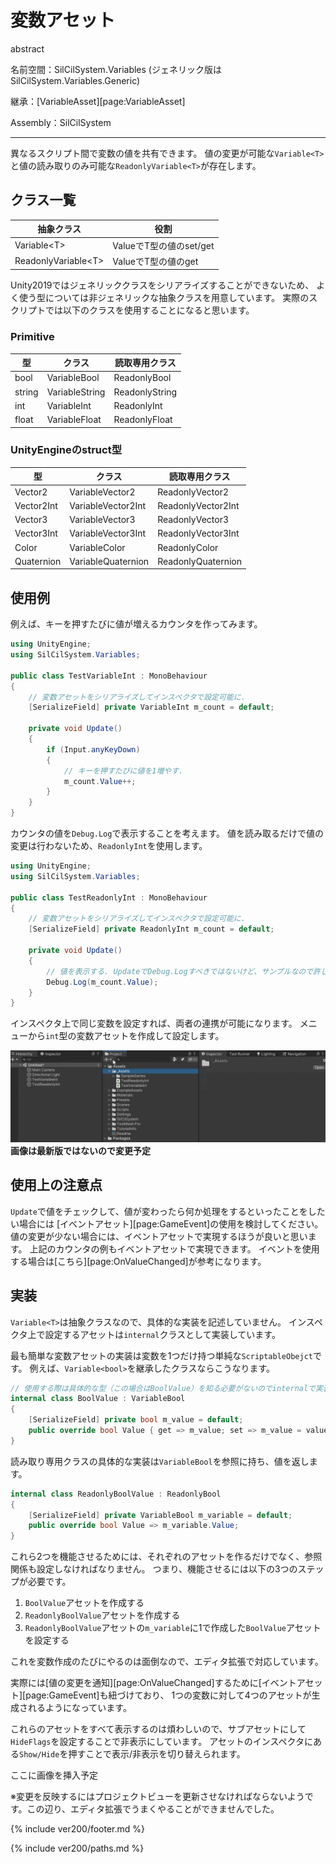 # 変数アセット

abstract

名前空間：SilCilSystem.Variables (ジェネリック版はSilCilSystem.Variables.Generic)

継承：[VariableAsset][page:VariableAsset]

Assembly：SilCilSystem

---

異なるスクリプト間で変数の値を共有できます。
値の変更が可能な`Variable<T>`と値の読み取りのみ可能な`ReadonlyVariable<T>`が存在します。

## クラス一覧

|抽象クラス|役割|
|-|-|
|Variable\<T>|ValueでT型の値のset/get|
|ReadonlyVariable\<T>|ValueでT型の値のget|

Unity2019ではジェネリッククラスをシリアライズすることができないため、
よく使う型については非ジェネリックな抽象クラスを用意しています。
実際のスクリプトでは以下のクラスを使用することになると思います。

### Primitive

|型|クラス|読取専用クラス|
|-|-|-|
|bool|VariableBool|ReadonlyBool|
|string|VariableString|ReadonlyString|
|int|VariableInt|ReadonlyInt|
|float|VariableFloat|ReadonlyFloat|

### UnityEngineのstruct型

|型|クラス|読取専用クラス|
|-|-|-|
|Vector2|VariableVector2|ReadonlyVector2|
|Vector2Int|VariableVector2Int|ReadonlyVector2Int|
|Vector3|VariableVector3|ReadonlyVector3|
|Vector3Int|VariableVector3Int|ReadonlyVector3Int|
|Color|VariableColor|ReadonlyColor|
|Quaternion|VariableQuaternion|ReadonlyQuaternion|

## 使用例

例えば、キーを押すたびに値が増えるカウンタを作ってみます。

```cs
using UnityEngine;
using SilCilSystem.Variables;

public class TestVariableInt : MonoBehaviour
{
    // 変数アセットをシリアライズしてインスペクタで設定可能に.
    [SerializeField] private VariableInt m_count = default;

    private void Update()
    {
        if (Input.anyKeyDown)
        {
            // キーを押すたびに値を1増やす.
            m_count.Value++;
        }
    }
}
```

カウンタの値を`Debug.Log`で表示することを考えます。
値を読み取るだけで値の変更は行わないため、`ReadonlyInt`を使用します。

```cs
using UnityEngine;
using SilCilSystem.Variables;

public class TestReadonlyInt : MonoBehaviour
{
    // 変数アセットをシリアライズしてインスペクタで設定可能に.
    [SerializeField] private ReadonlyInt m_count = default;

    private void Update()
    {
        // 値を表示する. UpdateでDebug.Logすべきではないけど、サンプルなので許して.
        Debug.Log(m_count.Value);
    }
}
```

インスペクタ上で同じ変数を設定すれば、両者の連携が可能になります。
メニューから`int`型の変数アセットを作成して設定します。

![変数アセットをインスペクタ上で設定する][fig:VariableInInspector]
**画像は最新版ではないので変更予定**

## 使用上の注意点

`Update`で値をチェックして、値が変わったら何か処理をするといったことをしたい場合には
[イベントアセット][page:GameEvent]の使用を検討してください。
値の変更が少ない場合には、イベントアセットで実現するほうが良いと思います。
上記のカウンタの例もイベントアセットで実現できます。
イベントを使用する場合は[こちら][page:OnValueChanged]が参考になります。

## 実装

`Variable<T>`は抽象クラスなので、具体的な実装を記述していません。
インスペクタ上で設定するアセットは`internal`クラスとして実装しています。

最も簡単な変数アセットの実装は変数を1つだけ持つ単純な`ScriptableObejct`です。
例えば、`Variable<bool>`を継承したクラスならこうなります。

```cs
// 使用する際は具体的な型（この場合はBoolValue）を知る必要がないのでinternalで実装.
internal class BoolValue : VariableBool
{
    [SerializeField] private bool m_value = default;
    public override bool Value { get => m_value; set => m_value = value; }
}
```

読み取り専用クラスの具体的な実装は`VariableBool`を参照に持ち、値を返します。

```cs
internal class ReadonlyBoolValue : ReadonlyBool
{
    [SerializeField] private VariableBool m_variable = default;
    public override bool Value => m_variable.Value;
}
```

これら2つを機能させるためには、それぞれのアセットを作るだけでなく、参照関係も設定しなければなりません。
つまり、機能させるには以下の3つのステップが必要です。

1. `BoolValue`アセットを作成する
2. `ReadonlyBoolValue`アセットを作成する
3. `ReadonlyBoolValue`アセットの`m_variable`に1で作成した`BoolValue`アセットを設定する

これを変数作成のたびにやるのは面倒なので、エディタ拡張で対応しています。

実際には[値の変更を通知][page:OnValueChanged]するために[イベントアセット][page:GameEvent]も紐づけており、
1つの変数に対して4つのアセットが生成されるようになっています。

これらのアセットをすべて表示するのは煩わしいので、サブアセットにして`HideFlags`を設定することで非表示にしています。
アセットのインスペクタにある`Show/Hide`を押すことで表示/非表示を切り替えられます。

ここに画像を挿入予定

※変更を反映するにはプロジェクトビューを更新させなければならないようです。この辺り、エディタ拡張でうまくやることができませんでした。

<!--- footer --->

{% include ver200/footer.md %}

<!--- 参照 --->

{% include ver200/paths.md %}

<!--- 画像 --->
[fig:VariableInInspector]: Figures/VariableInInspector.gif
